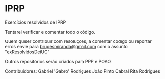 # IPRP
Exercícios resolvidos de IPRP

Tentarei verificar e comentar todo o código.

Quem quiser contribuir com resoluções, a comentar código ou reportar erros envie para brugesmiranda@gmail.com com o assunto "exResolvidosDeiUC"

Outros repositórios serão criados para PPP e POAO

Contribuidores:
Gabriel 'Gabro' Rodrigues
João Pinto Cabral
Rita Rodrigues
